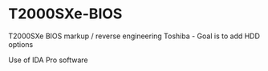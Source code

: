 # T2000SXe-BIOS
T2000SXe BIOS markup / reverse engineering Toshiba - Goal is to add HDD options

Use of IDA Pro software
